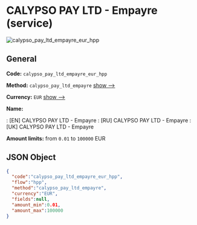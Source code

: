 
# CALYPSO PAY LTD - Empayre (service) 
![calypso_pay_ltd_empayre_eur_hpp](https://static.openfintech.io/payment_methods/calypso_pay_ltd_empayre_eur_hpp/logo.svg?w=400&c=v0.59.26#w200)  

## General 
 
**Code:** `calypso_pay_ltd_empayre_eur_hpp` 
 
**Method:** `calypso_pay_ltd_empayre` 
 [show -->](/payment-methods/calypso_pay_ltd_empayre/) 
 
**Currency:** `EUR` [show -->](/currencies/EUR/) 
 
**Name:** 
 
:	[EN] CALYPSO PAY LTD - Empayre 
:	[RU] CALYPSO PAY LTD - Empayre 
:	[UK] CALYPSO PAY LTD - Empayre 
 
**Amount limits:** from `0.01` to `100000` EUR 

## JSON Object 

```json
{
  "code":"calypso_pay_ltd_empayre_eur_hpp",
  "flow":"hpp",
  "method":"calypso_pay_ltd_empayre",
  "currency":"EUR",
  "fields":null,
  "amount_min":0.01,
  "amount_max":100000
}
```  
